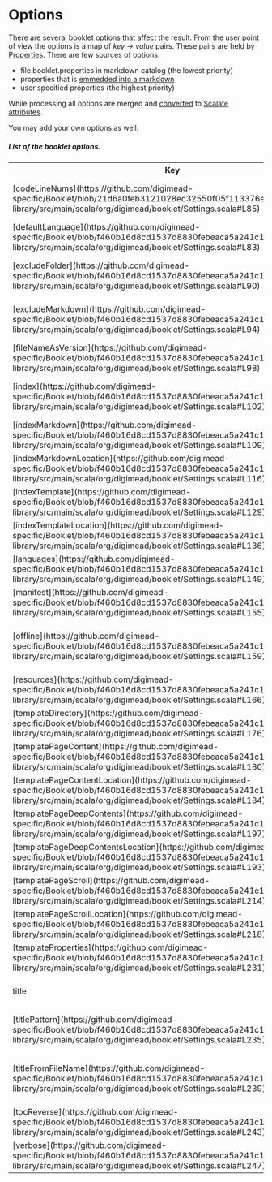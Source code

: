 Options
=======

There are several booklet options that affect the result. From the user point of view the options is a map of *key -> value* pairs. These pairs are held by [Properties][pr]. There are few sources of options:

* file booklet.properties in markdown catalog (the lowest priority)
* properties that is [emmedded into a markdown][embed]
* user specified properties (the highest priority)

While processing all options are merged and [converted][cv] to [Scalate attributes][sc].

You may add your own options as well.

##### List of the booklet options.

<table>
  <tr>
    <th>Key</th><th>Description</th><th>Example Values</th><th>Notes</th>
  </tr>
  <tr>
    <td>[codeLineNums](https://github.com/digimead-specific/Booklet/blob/21d6a0feb3121028ec32550f05f113376ec2332d/booklet-library/src/main/scala/org/digimead/booklet/Settings.scala#L85)</td>
    <td>Flag indicating whether the line numbers in code should be visible.</td>
    <td>Y/N</td>
    <td>changed by user</td>
  </tr>
  <tr>
    <td>[defaultLanguage](https://github.com/digimead-specific/Booklet/blob/f460b16d8cd1537d8830febeaca5a241c192d21a/booklet-library/src/main/scala/org/digimead/booklet/Settings.scala#L83)</td>
    <td>A name of the default language.</td>
    <td>en</td>
    <td>changed by user</td>
  </tr>
  <tr>
    <td>[excludeFolder](https://github.com/digimead-specific/Booklet/blob/f460b16d8cd1537d8830febeaca5a241c192d21a/booklet-library/src/main/scala/org/digimead/booklet/Settings.scala#L90)</td>
    <td>An exclude regexp that applied to booklet markdowns.</td>
    <td>[\d+](https://github.com/digimead-specific/Booklet/blob/f460b16d8cd1537d8830febeaca5a241c192d21a/booklet-library/src/main/scala/org/digimead/booklet/template/BookletStorage.scala#L137)</td>
    <td>changed by user</td>
  </tr>
  <tr>
    <td>[excludeMarkdown](https://github.com/digimead-specific/Booklet/blob/f460b16d8cd1537d8830febeaca5a241c192d21a/booklet-library/src/main/scala/org/digimead/booklet/Settings.scala#L94)</td>
    <td>An exclude regexp that applied to booklet markdowns.</td>
    <td>[\d+](https://github.com/digimead-specific/Booklet/blob/f460b16d8cd1537d8830febeaca5a241c192d21a/booklet-library/src/main/scala/org/digimead/booklet/template/BookletStorage.scala#L193)</td>
    <td>changed by user</td>
  </tr>
  <tr>
    <td>[fileNameAsVersion](https://github.com/digimead-specific/Booklet/blob/f460b16d8cd1537d8830febeaca5a241c192d21a/booklet-library/src/main/scala/org/digimead/booklet/Settings.scala#L98)</td>
    <td>A name of the file with an index content.</td>
    <td>Y/N</td>
    <td>changed by user</td>
  </tr>
  <tr>
    <td>[index](https://github.com/digimead-specific/Booklet/blob/f460b16d8cd1537d8830febeaca5a241c192d21a/booklet-library/src/main/scala/org/digimead/booklet/Settings.scala#L102)</td>
    <td>Flag indicating whether the index should be generated.</td>
    <td>Y/N</td>
    <td>changed by user</td>
  </tr>
  <tr>
    <td>[indexMarkdown](https://github.com/digimead-specific/Booklet/blob/f460b16d8cd1537d8830febeaca5a241c192d21a/booklet-library/src/main/scala/org/digimead/booklet/Settings.scala#L109)</td>
    <td>A name of the file with an index content.</td>
    <td>index.markdown</td>
    <td>changed by user</td>
  </tr>
  <tr>
    <td>[indexMarkdownLocation](https://github.com/digimead-specific/Booklet/blob/f460b16d8cd1537d8830febeaca5a241c192d21a/booklet-library/src/main/scala/org/digimead/booklet/Settings.scala#L116)</td>
    <td>Full path to indexMarkdown.</td>
    <td>/full/path/to/index.markdown</td>
    <td>[changed by application](https://github.com/digimead-specific/Booklet/blob/f460b16d8cd1537d8830febeaca5a241c192d21a/booklet-library/src/main/scala/org/digimead/booklet/Settings.scala#L247)</td>
  </tr>
  <tr>
    <td>[indexTemplate](https://github.com/digimead-specific/Booklet/blob/f460b16d8cd1537d8830febeaca5a241c192d21a/booklet-library/src/main/scala/org/digimead/booklet/Settings.scala#L129)</td>
    <td>A name of the file with the index template.</td>
    <td>index.scaml</td>
    <td>changed by user</td>
  </tr>
  <tr>
    <td>[indexTemplateLocation](https://github.com/digimead-specific/Booklet/blob/f460b16d8cd1537d8830febeaca5a241c192d21a/booklet-library/src/main/scala/org/digimead/booklet/Settings.scala#L136)</td>
    <td>Full path to indexTemplate.</td>
    <td>/full/path/to/index.scaml</td>
    <td>[changed by application](https://github.com/digimead-specific/Booklet/blob/f460b16d8cd1537d8830febeaca5a241c192d21a/booklet-library/src/main/scala/org/digimead/booklet/template/BookletStorage.scala#L259)</td>
  </tr>
  <tr>
    <td>[languages](https://github.com/digimead-specific/Booklet/blob/f460b16d8cd1537d8830febeaca5a241c192d21a/booklet-library/src/main/scala/org/digimead/booklet/Settings.scala#L149)</td>
    <td>A list of the booklet languages.</td>
    <td>en, ja, ru</td>
    <td>changed by user</td>
  </tr>
  <tr>
    <td>[manifest](https://github.com/digimead-specific/Booklet/blob/f460b16d8cd1537d8830febeaca5a241c192d21a/booklet-library/src/main/scala/org/digimead/booklet/Settings.scala#L155)</td>
    <td>A name of the file with site manifest for offline usage.</td>
    <td>booklet.manifest</td>
    <td>changed by user</td>
  </tr>
  <tr>
    <td>[offline](https://github.com/digimead-specific/Booklet/blob/f460b16d8cd1537d8830febeaca5a241c192d21a/booklet-library/src/main/scala/org/digimead/booklet/Settings.scala#L159)</td>
    <td>Flag indicating whether the generated content should support offline mode.</td>
    <td>Y/N</td>
    <td>changed by user</td>
  </tr>
  <tr>
    <td>[resources](https://github.com/digimead-specific/Booklet/blob/f460b16d8cd1537d8830febeaca5a241c192d21a/booklet-library/src/main/scala/org/digimead/booklet/Settings.scala#L166)</td>
    <td>Full path to user container with booklet template.</td>
    <td>[/full/path/to/directory/with/template](https://github.com/digimead-specific/Booklet/blob/f460b16d8cd1537d8830febeaca5a241c192d21a/booklet-library/src/main/scala/org/digimead/booklet/template/BookletStorage.scala#L299)</td>
    <td>changed by user</td>
  </tr>
  <tr>
    <td>[templateDirectory](https://github.com/digimead-specific/Booklet/blob/f460b16d8cd1537d8830febeaca5a241c192d21a/booklet-library/src/main/scala/org/digimead/booklet/Settings.scala#L176)</td>
    <td>A name of the template directory.</td>
    <td>template</td>
    <td>changed by user</td>
  </tr>
  <tr>
    <td>[templatePageContent](https://github.com/digimead-specific/Booklet/blob/f460b16d8cd1537d8830febeaca5a241c192d21a/booklet-library/src/main/scala/org/digimead/booklet/Settings.scala#L180)</td>
    <td>A name of the PageContent template.</td>
    <td>pageContent.scaml</td>
    <td>changed by user</td>
  </tr>
  <tr>
    <td>[templatePageContentLocation](https://github.com/digimead-specific/Booklet/blob/f460b16d8cd1537d8830febeaca5a241c192d21a/booklet-library/src/main/scala/org/digimead/booklet/Settings.scala#L184)</td>
    <td>Full path to PageContent template.</td>
    <td>/full/path/to/pageContent.scaml</td>
    <td>[changed by application](https://github.com/digimead-specific/Booklet/blob/f460b16d8cd1537d8830febeaca5a241c192d21a/booklet-library/src/main/scala/org/digimead/booklet/template/BookletStorage.scala#L263)</td>
  </tr>
  <tr>
    <td>[templatePageDeepContents](https://github.com/digimead-specific/Booklet/blob/f460b16d8cd1537d8830febeaca5a241c192d21a/booklet-library/src/main/scala/org/digimead/booklet/Settings.scala#L197)</td>
    <td>A name of the PageDeepContents template.</td>
    <td>pageDeepContents.scaml</td>
    <td>changed by user</td>
  </tr>
  <tr>
    <td>[templatePageDeepContentsLocation](https://github.com/digimead-specific/Booklet/blob/f460b16d8cd1537d8830febeaca5a241c192d21a/booklet-library/src/main/scala/org/digimead/booklet/Settings.scala#L193)</td>
    <td>Full path to PageDeepContents template.</td>
    <td>/full/path/to/pageDeepContents.scaml</td>
    <td>[changed by application](https://github.com/digimead-specific/Booklet/blob/f460b16d8cd1537d8830febeaca5a241c192d21a/booklet-library/src/main/scala/org/digimead/booklet/template/BookletStorage.scala#L267)</td>
  </tr>
  <tr>
    <td>[templatePageScroll](https://github.com/digimead-specific/Booklet/blob/f460b16d8cd1537d8830febeaca5a241c192d21a/booklet-library/src/main/scala/org/digimead/booklet/Settings.scala#L214)</td>
    <td>A name of the PageScroll template.</td>
    <td>pageScroll.scaml</td>
    <td>changed by user</td>
  </tr>
  <tr>
    <td>[templatePageScrollLocation](https://github.com/digimead-specific/Booklet/blob/f460b16d8cd1537d8830febeaca5a241c192d21a/booklet-library/src/main/scala/org/digimead/booklet/Settings.scala#L218)</td>
    <td>Full path to PageScroll template.</td>
    <td>/full/path/to/pageScroll.scaml</td>
    <td>[changed by application](https://github.com/digimead-specific/Booklet/blob/f460b16d8cd1537d8830febeaca5a241c192d21a/booklet-library/src/main/scala/org/digimead/booklet/template/BookletStorage.scala#L271)</td>
  </tr>
  <tr>
    <td>[templateProperties](https://github.com/digimead-specific/Booklet/blob/f460b16d8cd1537d8830febeaca5a241c192d21a/booklet-library/src/main/scala/org/digimead/booklet/Settings.scala#L231)</td>
    <td>A name of the file with template properties.</td>
    <td>booklet.properties</td>
    <td>changed by user</td>
  </tr>
  <tr>
    <td>title</td>
    <td>Page title.</td>
    <td>[My Title](https://github.com/digimead-specific/Booklet/blob/f460b16d8cd1537d8830febeaca5a241c192d21a/booklet-library/src/main/scala/org/digimead/booklet/content/Leaf.scala#L36)</td>
    <td>changed by user</td>
  </tr>
  <tr>
    <td>[titlePattern](https://github.com/digimead-specific/Booklet/blob/f460b16d8cd1537d8830febeaca5a241c192d21a/booklet-library/src/main/scala/org/digimead/booklet/Settings.scala#L235)</td>
    <td>Title pattern that applied to each page title (not to the content title).</td>
    <td>[{{{ %s }}}](https://github.com/digimead-specific/Booklet/blob/f460b16d8cd1537d8830febeaca5a241c192d21a/booklet-library/src/main/scala/org/digimead/booklet/content/Leaf.scala#L36)</td>
    <td>changed by user</td>
  </tr>
  <tr>
    <td>[titleFromFileName](https://github.com/digimead-specific/Booklet/blob/f460b16d8cd1537d8830febeaca5a241c192d21a/booklet-library/src/main/scala/org/digimead/booklet/Settings.scala#L239)</td>
    <td>Flag indicating whether page title should be generated from the file name.</td>
    <td>Y/N</td>
    <td>changed by user</td>
  </tr>
  <tr>
    <td>[tocReverse](https://github.com/digimead-specific/Booklet/blob/f460b16d8cd1537d8830febeaca5a241c192d21a/booklet-library/src/main/scala/org/digimead/booklet/Settings.scala#L243)</td>
    <td>Flag with toc sort order.</td>
    <td>Y/N</td>
    <td>changed by user</td>
  </tr>
  <tr>
    <td>[verbose](https://github.com/digimead-specific/Booklet/blob/f460b16d8cd1537d8830febeaca5a241c192d21a/booklet-library/src/main/scala/org/digimead/booklet/Settings.scala#L247)</td>
    <td>Flag indicating whether the library should be verbose.</td>
    <td>Y/N</td>
    <td>[changed by user or application](https://github.com/digimead-specific/Booklet/blob/f460b16d8cd1537d8830febeaca5a241c192d21a/booklet-app/src/main/scala/org/digimead/booklet/Application.scala#L104)</td>
  </tr>
</table>

[pr]: http://docs.oracle.com/javase/6/docs/api/java/util/Properties.html
[embed]: http://pamflet.databinder.net/Template+Properties.html#Properties+Front+Matter
[sc]: http://scalate.fusesource.org/documentation/scalate-embedding-guide.html#Passing_Data_to_the_Template
[cv]: https://github.com/digimead-specific/Booklet/blob/f460b16d8cd1537d8830febeaca5a241c192d21a/booklet-library/src/main/scala/org/digimead/booklet/template/Printer.scala#L67
